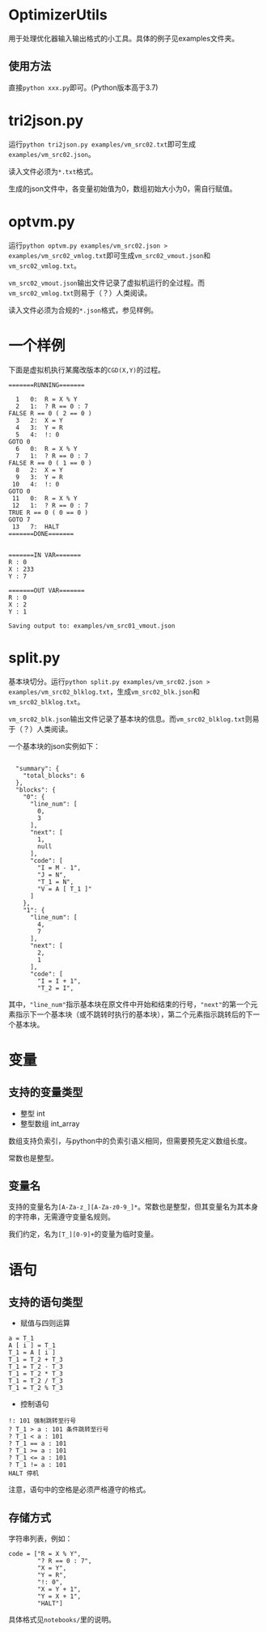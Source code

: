 # OptimizerUtils
用于处理优化器输入输出格式的小工具。具体的例子见examples文件夹。

## 使用方法
直接```python xxx.py```即可。(Python版本高于3.7)

# tri2json.py
运行```python tri2json.py examples/vm_src02.txt```即可生成```examples/vm_src02.json```。

读入文件必须为```*.txt```格式。

生成的json文件中，各变量初始值为0，数组初始大小为0，需自行赋值。

# optvm.py
运行```python optvm.py examples/vm_src02.json > examples/vm_src02_vmlog.txt```即可生成```vm_src02_vmout.json```和```vm_src02_vmlog.txt```。

```vm_src02_vmout.json```输出文件记录了虚拟机运行的全过程。而```vm_src02_vmlog.txt```则易于（？）人类阅读。

读入文件必须为合规的```*.json```格式，参见样例。

# 一个样例

下面是虚拟机执行某魔改版本的```CGD(X,Y)```的过程。

```
=======RUNNING=======

  1   0:  R = X % Y
  2   1:  ? R == 0 : 7
FALSE R == 0 ( 2 == 0 )
  3   2:  X = Y
  4   3:  Y = R
  5   4:  !: 0
GOTO 0
  6   0:  R = X % Y
  7   1:  ? R == 0 : 7
FALSE R == 0 ( 1 == 0 )
  8   2:  X = Y
  9   3:  Y = R
 10   4:  !: 0
GOTO 0
 11   0:  R = X % Y
 12   1:  ? R == 0 : 7
TRUE R == 0 ( 0 == 0 )
GOTO 7
 13   7:  HALT
=======DONE=======


=======IN VAR=======
R : 0
X : 233
Y : 7

=======OUT VAR=======
R : 0
X : 2
Y : 1

Saving output to: examples/vm_src01_vmout.json

```

# split.py

基本块切分。运行```python split.py examples/vm_src02.json > examples/vm_src02_blklog.txt```，生成```vm_src02_blk.json```和```vm_src02_blklog.txt```。

```vm_src02_blk.json```输出文件记录了基本块的信息。而```vm_src02_blklog.txt```则易于（？）人类阅读。

一个基本块的json实例如下：
```

  "summary": {
    "total_blocks": 6
  },
  "blocks": {
    "0": {
      "line_num": [
        0,
        3
      ],
      "next": [
        1,
        null
      ],
      "code": [
        "I = M - 1",
        "J = N",
        "T_1 = N",
        "V = A [ T_1 ]"
      ]
    },
    "1": {
      "line_num": [
        4,
        7
      ],
      "next": [
        2,
        1
      ],
      "code": [
        "I = I + 1",
        "T_2 = I",
```
其中，```"line_num"```指示基本块在原文件中开始和结束的行号，```"next"```的第一个元素指示下一个基本块（或不跳转时执行的基本块），第二个元素指示跳转后的下一个基本块。

# 变量

## 支持的变量类型

- 整型 int
- 整型数组 int_array

数组支持负索引，与python中的负索引语义相同，但需要预先定义数组长度。

常数也是整型。

## 变量名

支持的变量名为```[A-Za-z_][A-Za-z0-9_]*```。常数也是整型，但其变量名为其本身的字符串，无需遵守变量名规则。

我们约定，名为```[T_][0-9]+```的变量为临时变量。

# 语句

## 支持的语句类型

- 赋值与四则运算
```
a = T_1
A [ i ] = T_1
T_1 = A [ i ]
T_1 = T_2 + T_3
T_1 = T_2 - T_3
T_1 = T_2 * T_3
T_1 = T_2 / T_3
T_1 = T_2 % T_3
```
- 控制语句
```
!: 101 强制跳转至行号
? T_1 > a : 101 条件跳转至行号
? T_1 < a : 101 
? T_1 == a : 101 
? T_1 >= a : 101 
? T_1 <= a : 101 
? T_1 != a : 101 
HALT 停机
```

注意，语句中的空格是必须严格遵守的格式。

## 存储方式
字符串列表，例如：

```
code = ["R = X % Y",
        "? R == 0 : 7",
        "X = Y",
        "Y = R",
        "!: 0",
        "X = Y + 1",
        "Y = X + 1",
        "HALT"]
```

具体格式见```notebooks/```里的说明。